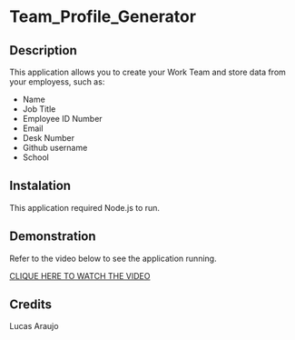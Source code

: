 # Team_Profile_Generator

## Description

This application allows you to create your Work Team and store data from your employess, such as:
* Name
* Job Title
* Employee ID Number
* Email
* Desk Number
* Github username
* School

## Instalation

This application required Node.js to run.

## Demonstration

Refer to the video below to see the application running.

[CLIQUE HERE TO WATCH THE VIDEO](https://drive.google.com/file/d/1hy_qYWz733cUszLJn0tEPs9pYA7DEzDL/view?usp=sharing)

## Credits

Lucas Araujo





